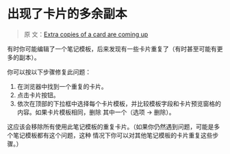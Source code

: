 # 出现了卡片的多余副本

> 原
> 文：[Extra copies of a card are coming up](https://faqs.ankiweb.net/extra-copies-of-a-card-are-coming-up.html)

有时你可能编辑了一个笔记模板，后来发现有一些卡片重复了（有时甚至可能有更多的副本）。

你可以按以下步骤修复此问题：

1. 在浏览器中找到一个重复的卡片。
2. 点击卡片按钮。
3. 依次在顶部的下拉框中选择每个卡片模板，并比较模板字段和卡片预览窗格的内容。如果卡片模板相同，删除
   其中一个（选项 → 删除）。

这应该会移除所有使用此笔记模板的重复卡片。（如果你仍然遇到问题，可能是多个笔记模板都有这个问题，这种
情况下你可以对其他笔记模板的卡片重复这些步骤。）
